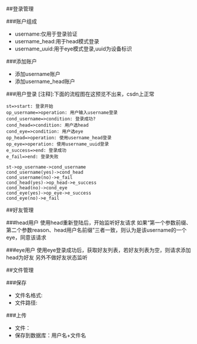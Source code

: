 
##登录管理

###账户组成
- username:仅用于登录验证
- username_head:用于head模式登录
- username_uuid:用于eye模式登录,uuid为设备标识
 
###添加账户
- 添加username账户
- 添加username_head账户
 
###用户登录
[注释]:下面的流程图在这预览不出来，csdn上正常
```flow
st=>start: 登录开始
op_username=>operation: 用户输入username登录
cond_username=>condition: 登录成功?
cond_head=>condition: 用户选head
cond_eye=>condition: 用户选eye
op_head=>operation: 使用username_head登录
op_eye=>operation: 使用username_uuid登录
e_success=>end: 登录成功
e_fail=>end: 登录失败

st->op_username->cond_username
cond_username(yes)->cond_head
cond_username(no)->e_fail
cond_head(yes)->op_head->e_success
cond_head(no)->cond_eye
cond_eye(yes)->op_eye->e_success
cond_eye(no)->e_fail
```

##好友管理

###head用户
使用head重新登陆后，开始监听好友请求
如果“第一个参数前缀、第二个参数reason、head用户名前缀”三者一致，则认为是该username的一个eye，同意该请求

###eye用户
使用eye登录成功后，获取好友列表，若好友列表为空，则请求添加head为好友
另外不做好友状态监听

##文件管理

###保存
- 文件名格式:
- 文件路径:

###上传
- 文件：
- 保存到数据库：用户名+文件名